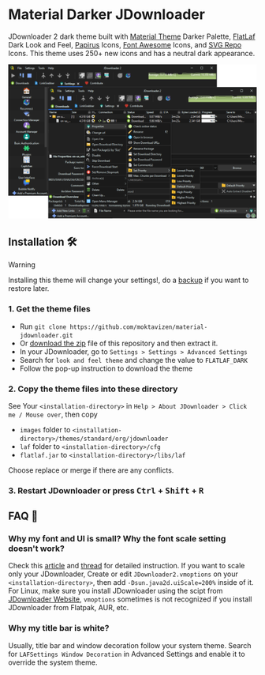 # Material Darker JDownloader

JDownloader 2 dark theme built with [Material Theme](https://github.com/material-theme/vsc-material-theme) Darker Palette, [FlatLaf](https://github.com/JFormDesigner/FlatLaf) Dark Look and Feel, [Papirus](https://github.com/PapirusDevelopmentTeam/papirus-icon-theme) Icons, [Font Awesome](https://fontawesome.com/) Icons, and [SVG Repo](https://www.svgrepo.com/) Icons. This theme uses 250+ new icons and has a neutral dark appearance.

![theme preview](assets/theme-preview.png)

## Installation 🛠️

> [!WARNING]
> Installing this theme will change your settings!, do a [backup](https://support.jdownloader.org/en/knowledgebase/article/backup-restore-configuration) if you want to restore later.

### 1. Get the theme files

- Run `git clone https://github.com/moktavizen/material-jdownloader.git`
- Or [download the zip](https://github.com/moktavizen/material-darker-jdownloader/archive/master.zip) file of this repository and then extract it.
- In your JDownloader, go to `Settings > Settings > Advanced Settings`
- Search for `look and feel theme` and change the value to `FLATLAF_DARK`
- Follow the pop-up instruction to download the theme

### 2. Copy the theme files into these directory

See Your `<installation-directory>` in `Help > About JDownloader > Click me / Mouse over`, then copy

- `images` folder to `<installation-directory>/themes/standard/org/jdownloader`
- `laf` folder to `<installation-directory>/cfg`
- `flatlaf.jar` to `<installation-directory>/libs/laf`

Choose replace or merge if there are any conflicts.

### 3. Restart JDownloader or press <kbd>Ctrl</kbd> + <kbd>Shift</kbd> + <kbd>R</kbd>

## FAQ 📑

### Why my font and UI is small? Why the font scale setting doesn't work?

Check this [article](https://support.jdownloader.org/en/knowledgebase/article/high-dpi-support)
and [thread](https://board.jdownloader.orgq/showthread.php?p=532602#post532602)
for detailed instruction. If you want to scale only your JDownloader, Create or
edit `JDownloader2.vmoptions` on your `<installation-directory>`, then add
`-Dsun.java2d.uiScale=200%` inside of it. For Linux, make sure you install
JDownloader using the scipt from [JDownloader Website](https://jdownloader.org/download/index),
`vmoptions` sometimes is not recognized if you install JDownloader from Flatpak,
AUR, etc.

### Why my title bar is white?

Usually, title bar and window decoration follow your system theme. Search for
`LAFSettings Window Decoration` in Advanced Settings and enable it to override
the system theme.
